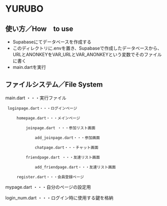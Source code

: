 # YURUBO
## 使い方／How　to use
- Supabaseにてデータベースを作成する
- このディレクトリに.envを置き、Supabaseで作成したデータベースから、URLとANONKEYをVAR_URLとVAR_ANONKEYという変数でそのファイルに書く
- main.dartを実行

## ファイルシステム／File System
main.dart ・・・実行ファイル

     loginpage.dart・・・ログインページ

         homepage.dart・・・メインページ

             joinpage.dart ・・・参加リスト画面

                 add_joinpage.dart・・・参加画面

                 chatpage.dart・・・チャット画面
            
             friendpage.dart ・・・友達リスト画面

                 add_friendpage.dart・・・友達リスト画面

         register.dart・・・会員登録ページ

mypage.dart ・・・自分のページの設定用

login_num.dart ・・・ログイン時に使用する鍵を格納


<!-- ## Getting Started

This project is a starting point for a Flutter application.

A few resources to get you started if this is your first Flutter project:

- [Lab: Write your first Flutter app](https://docs.flutter.dev/get-started/codelab)
- [Cookbook: Useful Flutter samples](https://docs.flutter.dev/cookbook)

For help getting started with Flutter development, view the
[online documentation](https://docs.flutter.dev/), which offers tutorials,
samples, guidance on mobile development, and a full API reference. -->
